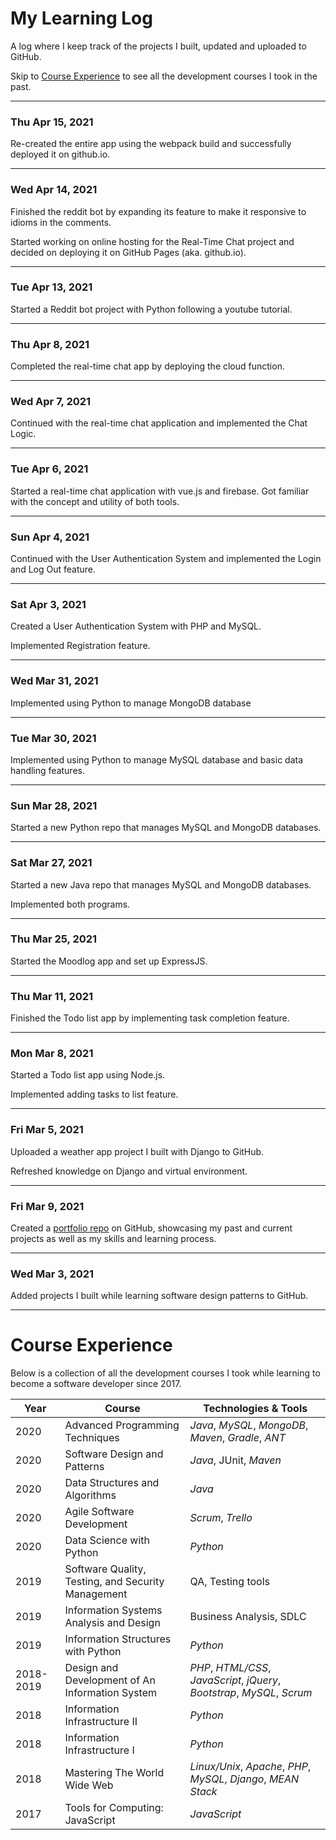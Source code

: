 # My Learning Log
A log where I keep track of the projects I built, updated and uploaded to GitHub.

Skip to [Course Experience](#course-experience) to see all the development courses I took in the past.
________________
### Thu Apr 15, 2021
Re-created the entire app using the webpack build and successfully deployed it on github.io.
________________

### Wed Apr 14, 2021
Finished the reddit bot by expanding its feature to make it responsive to idioms in the comments.

Started working on online hosting for the Real-Time Chat project and decided on deploying it on GitHub Pages
(aka. github.io).
________________

### Tue Apr 13, 2021
Started a Reddit bot project with Python following a youtube tutorial.
________________

### Thu Apr 8, 2021
Completed the real-time chat app by deploying the cloud function.
________________

### Wed Apr 7, 2021
Continued with the real-time chat application and implemented the Chat Logic.
________________

### Tue Apr 6, 2021
Started a real-time chat application with vue.js and firebase. Got familiar with the concept and utility of both tools.
________________

### Sun Apr 4, 2021
Continued with the User Authentication System and implemented the Login and Log Out feature.
________________

### Sat Apr 3, 2021
Created a User Authentication System with PHP and MySQL.

Implemented Registration feature.
________________

### Wed Mar 31, 2021
Implemented using Python to manage MongoDB database
________________

### Tue Mar 30, 2021
Implemented using Python to manage MySQL database and basic data handling features.
________________

### Sun Mar 28, 2021
Started a new Python repo that manages MySQL and MongoDB databases.
________________

### Sat Mar 27, 2021
Started a new Java repo that manages MySQL and MongoDB databases.

Implemented both programs.
________________

### Thu Mar 25, 2021
Started the Moodlog app and set up ExpressJS.
________________

### Thu Mar 11, 2021
Finished the Todo list app by implementing task completion feature.
________________

### Mon Mar 8, 2021
Started a Todo list app using Node.js.

Implemented adding tasks to list feature.
________________

### Fri Mar 5, 2021
Uploaded a weather app project I built with Django to GitHub.

Refreshed knowledge on Django and virtual environment.
________________

### Fri Mar 9, 2021
Created a [portfolio repo](https://github.com/lanyshi/portfolio) on GitHub, showcasing my past and current projects as well as my skills and learning process.
________________

### Wed Mar 3, 2021
Added projects I built while learning software design patterns to GitHub.
________________

# Course Experience

Below is a collection of all the development courses I took while learning to become a software developer since 2017.

Year|Course|Technologies & Tools
----|-------|-----------------------
2020|Advanced Programming Techniques|_Java_, _MySQL_, _MongoDB_, _Maven_, _Gradle_, _ANT_
2020|Software Design and Patterns|_Java_, JUnit, _Maven_
2020|Data Structures and Algorithms|_Java_
2020|Agile Software Development|_Scrum_, _Trello_
2020|Data Science with Python|_Python_
2019|Software Quality, Testing, and Security Management| QA, Testing tools
2019|Information Systems Analysis and Design| Business Analysis, SDLC
2019|Information Structures with Python|_Python_
2018-2019|Design and Development of An Information System|_PHP_, _HTML/CSS_, _JavaScript_, _jQuery_, _Bootstrap_, _MySQL_, _Scrum_
2018|Information Infrastructure II|_Python_
2018|Information Infrastructure I|_Python_
2018|Mastering The World Wide Web|_Linux/Unix_, _Apache_, _PHP_, _MySQL_, _Django_, _MEAN Stack_
2017|Tools for Computing: JavaScript|_JavaScript_

